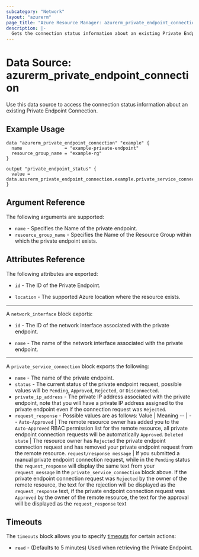 ```yaml
---
subcategory: "Network"
layout: "azurerm"
page_title: "Azure Resource Manager: azurerm_private_endpoint_connection"
description: |-
  Gets the connection status information about an existing Private Endpoint
---
```


# Data Source: azurerm_private_endpoint_connection

Use this data source to access the connection status information about an existing Private Endpoint Connection.

## Example Usage

```hcl
data "azurerm_private_endpoint_connection" "example" {
  name                = "example-private-endpoint"
  resource_group_name = "example-rg"
}

output "private_endpoint_status" {
  value = data.azurerm_private_endpoint_connection.example.private_service_connection.0.status
}
```

## Argument Reference

The following arguments are supported:

* `name` - Specifies the Name of the private endpoint.
* `resource_group_name` - Specifies the Name of the Resource Group within which the private endpoint exists.

## Attributes Reference

The following attributes are exported:

* `id` - The ID of the Private Endpoint.

* `location` - The supported Azure location where the resource exists.

---

A `network_interface` block exports:

* `id` - The ID of the network interface associated with the private endpoint.

* `name` - The name of the network interface associated with the private endpoint.

---

A `private_service_connection` block exports the following:

* `name` - The name of the private endpoint.
* `status` - The current status of the private endpoint request, possible values will be `Pending`, `Approved`, `Rejected`, or `Disconnected`.
* `private_ip_address` - The private IP address associated with the private endpoint, note that you will have a private IP address assigned to the private endpoint even if the connection request was `Rejected`.
* `request_response` - Possible values are as follows:
  Value | Meaning
  -- | --
  `Auto-Approved` | The remote resource owner has added you to the `Auto-Approved` RBAC permission list for the remote resource, all private endpoint connection requests will be automatically `Approved`.
  `Deleted state` | The resource owner has `Rejected` the private endpoint connection request and has removed your private endpoint request from the remote resource.
  `request/response message` | If you submitted a manual private endpoint connection request, while in the `Pending` status the `request_response` will display the same text from your `request_message` in the `private_service_connection` block above. If the private endpoint connection request was `Rejected` by the owner of the remote resource, the text for the rejection will be displayed as the `request_response` text, if the private endpoint connection request was `Approved` by the owner of the remote resource, the text for the approval will be displayed as the `request_response` text

## Timeouts

The `timeouts` block allows you to specify [timeouts](https://www.terraform.io/language/resources/syntax#operation-timeouts) for certain actions:

* `read` - (Defaults to 5 minutes) Used when retrieving the Private Endpoint.
